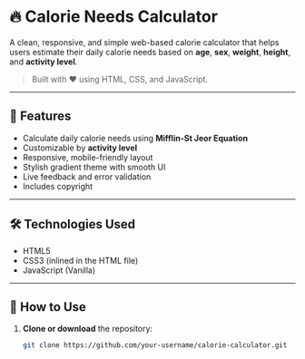 # 🔥 Calorie Needs Calculator

A clean, responsive, and simple web-based calorie calculator that helps users estimate their daily calorie needs based on **age**, **sex**, **weight**, **height**, and **activity level**.

> Built with ❤️ using HTML, CSS, and JavaScript.

---

## 📌 Features

- Calculate daily calorie needs using **Mifflin-St Jeor Equation**
- Customizable by **activity level**
- Responsive, mobile-friendly layout
- Stylish gradient theme with smooth UI
- Live feedback and error validation
- Includes copyright

---

## 🛠️ Technologies Used

- HTML5
- CSS3 (inlined in the HTML file)
- JavaScript (Vanilla)

---

## 🚀 How to Use

1. **Clone or download** the repository:
   ```bash
   git clone https://github.com/your-username/calorie-calculator.git

